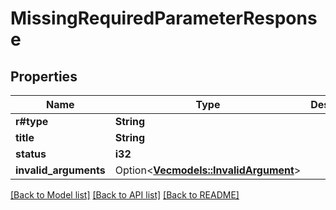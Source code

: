 # MissingRequiredParameterResponse

## Properties

Name | Type | Description | Notes
------------ | ------------- | ------------- | -------------
**r#type** | **String** |  |
**title** | **String** |  |
**status** | **i32** |  |
**invalid_arguments** | Option<[**Vec<models::InvalidArgument>**](InvalidArgument.md)> |  | [optional]

[[Back to Model list]](../README.md#documentation-for-models) [[Back to API list]](../README.md#documentation-for-api-endpoints) [[Back to README]](../README.md)
